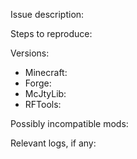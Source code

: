 <!-- Please fill out all of the fields below. -->

Issue description: 

Steps to reproduce: 

<!-- If possible, try to reproduce the issue with the latest available versions of everything below.
     List version numbers; don't just say you're running the "latest". -->
Versions:
* Minecraft: 
* Forge: 
* McJtyLib:
* RFTools:

<!-- If you're using SpongeForge, OptiFine, or any other highly invasive coremods, mention them here.
     If possible, try to reproduce the issue with as few other mods installed as possible. -->
Possibly incompatible mods: 

<!-- If the relevant logs are longer than a crash report, upload them to a pastebin and link to it -->
Relevant logs, if any: 
